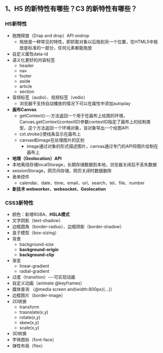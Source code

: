 ## 1、H5 的新特性有哪些？C3 的新特性有哪些？

### H5新特性

- 拖拽释放（Drap and drop）API ondrop
  - 拖放是一种常见的特性，即抓取对象以后拖到另一个位置，在HTML5中拖放是标准的一部分，任何元素都能拖放
- 自定义属性data-id
- 语义化更好的内容标签
  - header
  - nav
  - footer
  - aside
  - article
  - section
- 音频标签（audio）、视频标签（vedio）
  - 浏览器不支持自动播放的情况下可以在属性中添加autoplay
- **画布Canvas**
  - getContext()---方法返回一个用于在画布上绘图的环境，Canvas.getContext(contextID)参数contextID指定了画布上的绘制类型，这个方法返回一个环境对象，该对象导出一个绘图API
  - cxt.stroke()使线条显示在画布上
  - canvas和image在处理图片的区别
    - image通过对象的形式描述图片，canvas通过专门的API将图片绘制在画布上
- **地理（Geolocation）API**
- 本地离线存储localStorage，长期存储数据到本地，浏览器关闭后不丢失数据
- sessionStorage，网页间存储，网页关闭时数据删除
- 表单控件
  - calendar、date、time、email、url、search、tel、file、number
- **新技术 webworker、websocket、Geolocation**

### CSS3新特性

- 颜色：新增RGBA、**HSLA模式**
- 文字阴影（text-shadow）
- 边框圆角（border-radius）、边框阴影（border-shadow）
- 盒子模型（box-sizing）
- 背景
  - background-size
  - **background-origin**
  - **background-clip**
- 渐变
  - linear-gradient
  - radial-gradient
- 过度（transition）---可实现动画
- 自定义动画（animate @keyframes）
- 媒体查询 （@media screen and(width:800px){...}）
- 边框图片（border-image）
- 2D转换
  - transform
  - trasnslate(x,y)
  - rotate(x,y)
  - skew(x,y)
  - scale(x,y)
- 3D转换
- 字体图标（font-face）
- 弹性布局（flex）


